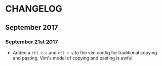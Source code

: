 # CHANGELOG

## September 2017

### September 21st 2017

* Added a `ctl + c` and `ctl + v` to the vim config for traditional copying and pasting. Vim's model of copying and pasting is awful. 
